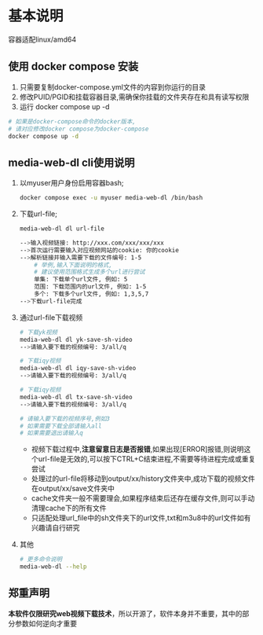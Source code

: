 # 基本说明

容器适配linux/amd64

## 使用 docker compose 安装

1. 只需要复制docker-compose.yml文件的内容到你运行的目录
2. 修改PUID/PGID和挂载容器目录,需确保你挂载的文件夹存在和具有读写权限
3. 运行 docker compose up -d

```bash
# 如果是docker-compose命令的docker版本,
# 请对应修改docker compose为docker-compose
docker compose up -d
```

## media-web-dl cli使用说明

1. 以myuser用户身份启用容器bash;

    ```bash
    docker compose exec -u myuser media-web-dl /bin/bash
    ```

2. 下载url-file;

    ```bash
    media-web-dl dl url-file

    -->输入视频链接: http://xxx.com/xxx/xxx/xxx
    -->首次运行需要输入对应视频网站的cookie: 你的cookie
    -->解析链接并输入需要下载的文件编号: 1-5
        # 举例,输入下面说明的格式,
        # 建议使用范围格式生成多个url进行尝试
        单集: 下载单个url文件, 例如: 5
        范围: 下载范围内的url文件, 例如: 1-5
        多个: 下载多个url文件, 例如: 1,3,5,7
    -->下载url-file完成
    ```

3. 通过url-file下载视频

    ```bash
    # 下载yk视频
    media-web-dl dl yk-save-sh-video
    -->请输入要下载的视频编号: 3/all/q 

    # 下载iqy视频
    media-web-dl dl iqy-save-sh-video
    -->请输入要下载的视频编号: 3/all/q

    # 下载iqy视频
    media-web-dl dl tx-save-sh-video
    -->请输入要下载的视频编号: 3/all/q

    # 请输入要下载的视频序号,例如3
    # 如果需要下载全部请输入all
    # 如果需要退出请输入q
    
    ```

   - 视频下载过程中,**注意留意日志是否报错**,如果出现[ERROR]报错,则说明这个url-file是无效的,可以按下CTRL+C结束进程,不需要等待进程完成或重复尝试
   - 处理过的url-file将移动到output/xx/history文件夹中,成功下载的视频文件在output/xx/save文件夹中
   - cache文件夹一般不需要理会,如果程序结束后还存在缓存文件,则可以手动清理cache下的所有文件
   - 只适配处理url_file中的sh文件夹下的url文件,txt和m3u8中的url文件如有兴趣请自行研究

4. 其他

    ```bash
    # 更多命令说明
    media-web-dl --help
    ```

## 郑重声明

**本软件仅限研究web视频下载技术**，所以开源了，软件本身并不重要，其中的部分参数如何逆向才重要
